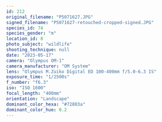 ```yaml
---
id: 212
original_filename: "P5071627.JPG"
signed_filename: "P5071627-retouched-cropped-signed.JPG"
species_id: 74
species_gender: "m"
location_id: 8
photo_subject: "wildlife"
shooting_technique: null
date: "2023-05-17"
camera: "Olympus OM-1"
camera_manufacturer: "OM System"
lens: "Olympus M.Zuiko Digital ED 100-400mm f/5.0-6.3 IS"
exposure_time: "1/2500s"
f_number: "f6.3"
iso: "ISO 1600"
focal_length: "400mm"
orientation: "Landscape"
dominant_color_hexa: "#72803a"
dominant_color_hue: 0.2
---
```

